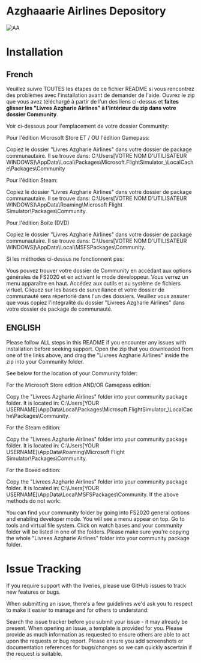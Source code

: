 # Azghaaarie Airlines Depository

![AA](https://user-images.githubusercontent.com/14044648/116704945-47ebf280-a9cc-11eb-84f4-d4695cf03ac3.png)

# Installation

## French

Veuillez suivre TOUTES les étapes de ce fichier README si vous rencontrez des problèmes avec l'installation avant de demander de l'aide. Ouvrez le zip que vous avez téléchargé à partir de l'un des liens ci-dessus et **faites glisser les "Livres Azgharie Airlines" à l'intérieur du zip dans votre dossier Community**.

Voir ci-dessous pour l'emplacement de votre dossier Community:

Pour l'édition Microsoft Store ET / OU l'édition Gamepass:

Copiez le dossier "Livres Azgharie Airlines" dans votre dossier de package communautaire. Il se trouve dans: C:\Users\[VOTRE NOM D'UTILISATEUR WINDOWS]\AppData\Local\Packages\Microsoft.FlightSimulator_<xxxxxxxxxxx>\LocalCache\Packages\Community

Pour l'édition Steam:

Copiez le dossier "Livres Azgharie Airlines" dans votre dossier de package communautaire. Il se trouve dans: C:\Users\[VOTRE NOM D'UTILISATEUR WINDOWS]\AppData\Roaming\Microsoft Flight Simulator\Packages\Community. 

Pour l'édition Boite (DVD)

Copiez le dossier "Livres Azgharie Airlines" dans votre dossier de package communautaire. Il se trouve dans: C:\Users\[VOTRE NOM D'UTILISATEUR WINDOWS]\AppData\Local\MSFSPackages\Community. 

Si les méthodes ci-dessus ne fonctionnent pas:

Vous pouvez trouver votre dossier de Community en accédant aux options générales de FS2020 et en activant le mode développeur. Vous verrez un menu apparaître en haut. Accédez aux outils et au système de fichiers virtuel. Cliquez sur les bases de surveillance et votre dossier de communauté sera répertorié dans l'un des dossiers. Veuillez vous assurer que vous copiez l'intégralité du dossier "Livrees Azgharie Airlines" dans votre dossier de package de communauté.

## ENGLISH

Please follow ALL steps in this README if you encounter any issues with installation before seeking support.
Open the zip that you downloaded from one of the links above, and drag the "Livrees Azgharie Airlines" inside the zip into your Community folder.

See below for the location of your Community folder:

For the Microsoft Store edition AND/OR Gamepass edition:

Copy the "Livrees Azgharie Airlines" folder into your community package folder. It is located in: C:\Users\[YOUR USERNAME]\AppData\Local\Packages\Microsoft.FlightSimulator_<xxxxxxxxx>\LocalCache\Packages\Community.

For the Steam edition:

Copy the "Livrees Azgharie Airlines" folder into your community package folder. It is located in: C:\Users\[YOUR USERNAME]\AppData\Roaming\Microsoft Flight Simulator\Packages\Community.

For the Boxed edition:

Copy the "Livrees Azgharie Airlines" folder into your community package folder. It is located in: C:\Users\[YOUR USERNAME]\AppData\Local\MSFSPackages\Community.
If the above methods do not work:

You can find your community folder by going into FS2020 general options and enabling developer mode. You will see a menu appear on top. Go to tools and virtual file system. Click on watch bases and your community folder will be listed in one of the folders.
Please make sure you're copying the whole "Livrees Azgharie Airlines" folder into your community package folder.

# Issue Tracking
If you require support with the liveries, please use GitHub issues to track new features or bugs.

When submitting an issue, there's a few guidelines we'd ask you to respect to make it easier to manage and for others to understand:

Search the issue tracker before you submit your issue - it may already be present.
When opening an issue, a template is provided for you. Please provide as much information as requested to ensure others are able to act upon the requests or bug report.
Please ensure you add screenshots or documentation references for bugs/changes so we can quickly ascertain if the request is suitable.
